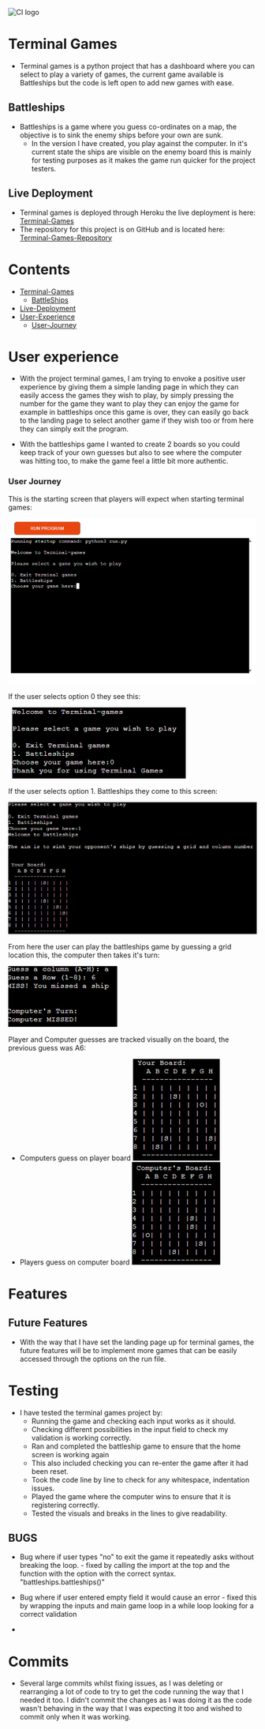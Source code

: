 ![CI logo](https://codeinstitute.s3.amazonaws.com/fullstack/ci_logo_small.png)

# Terminal Games
- Terminal games is a python project that has a dashboard where you can select to play a variety of games, the current game available is Battleships but the code is left open to add new games with ease.

## Battleships
- Battleships is a game where you guess co-ordinates on a map, the objective is to sink the enemy ships before your own are sunk.
    - In the version I have created, you play against the computer. In it's current state the ships are visible on the enemy board this is mainly for testing purposes as it makes the game run quicker for the project testers.

## Live Deployment
- Terminal games is deployed through Heroku the live deployment is here: [Terminal-Games](https://terminal-games-a4b70cb979e5.herokuapp.com/)
- The repository for this project is on GitHub and is located here: [Terminal-Games-Repository](https://github.com/LiamEdwards931/Terminal-games.git)

# Contents
- [Terminal-Games](#terminal-games)
    - [BattleShips](#battleships)
- [Live-Deployment](#live-deployment)
- [User-Experience](#user-experience)
    - [User-Journey](#user-journey)



# User experience

- With the project terminal games, I am trying to envoke a positive user experience by giving them a simple landing page in which they can easily access the games they wish to play, by simply pressing the number for the game they want to play they can enjoy the game for example in battleships once this game is over, they can easily go back to the landing page to select another game if they wish too or from here they can simply exit the program.

- With the battleships game I wanted to create 2 boards so you could keep track of your own guesses but also to see where the computer was hitting too, to make the game feel a little bit more authentic.

### User Journey

This is the starting screen that players will expect when starting terminal games:

![startscreen](readmeimg/startscreen.png)

If the user selects option 0 they see this:

![Option-0](readmeimg/option0.png)

If the user selects option 1. Battleships they come to this screen:

![Option-1](readmeimg/option1.png)

From here the user can play the battleships game by guessing a grid location this, the computer then takes it's turn:

![Guess](readmeimg/guess.png)

Player and Computer guesses are tracked visually on the board, the previous guess was A6:
- Computers guess on player board
![Guess-track-player](readmeimg/compguess.png)
- Players guess on computer board
![Guess-track-computer](readmeimg/playerguess.png)

# Features

## Future Features
- With the way that I have set the landing page up for terminal games, the future features will be to implement more games that can be easily accessed through the options on the run file.

# Testing

- I have tested the terminal games project by: 
    - Running the game and checking each input works as it should.
    - Checking different possibilities in the input field to check my validation is working correctly.
    - Ran and completed the battleship game to ensure that the home screen is working again
    - This also included checking you can re-enter the game after it had been reset. 
    - Took the code line by line to check for any whitespace, indentation issues.
    - Played the game where the computer wins to ensure that it is registering correctly. 
    - Tested the visuals and breaks in the lines to give readability.


## BUGS 
- Bug where if user types "no" to exit the game it repeatedly asks without breaking the loop. - fixed by calling the import at the top and the function with the option with the correct syntax. "battleships.battleships()"

- Bug where if user entered empty field it would cause an error - fixed this by wrapping the inputs and main game loop in a while loop looking for a correct validation

- 


# Commits 
- Several large commits whilst fixing issues, as I was deleting or rearranging a lot of code to try to get the code running the way that I needed it too.
I didn't commit the changes as I was doing it as the code wasn't behaving in the way that I was expecting it too and wished to commit only when it was working.


